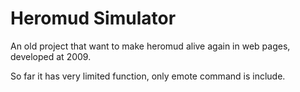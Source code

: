 # Heromud Simulator

An old project that want to make heromud alive again in web pages, developed at 2009.

So far it has very limited function, only emote command is include.
